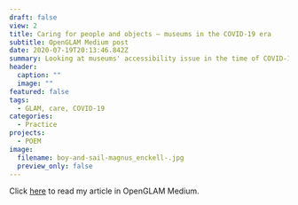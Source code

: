 ```yaml
---
draft: false
view: 2
title: Caring for people and objects — museums in the COVID-19 era
subtitle: OpenGLAM Medium post
date: 2020-07-19T20:13:46.842Z
summary: Looking at museums' accessibility issue in the time of COVID-19, I emphasize care as opening up ourselves to the vulnerability of systems and the risks of failure. I give some examples of reaching out to a wider audience through sharing cultural heritage data more openly.
header:
  caption: ""
  image: ""
featured: false
tags:
  - GLAM, care, COVID-19
categories:
  - Practice
projects:
  - POEM
image:
  filename: boy-and-sail-magnus_enckell-.jpg
  preview_only: false
---
```

Click [here](https://medium.com/open-glam/museums-caring-in-covid-5f0972f40b0c) to read my article in OpenGLAM Medium.